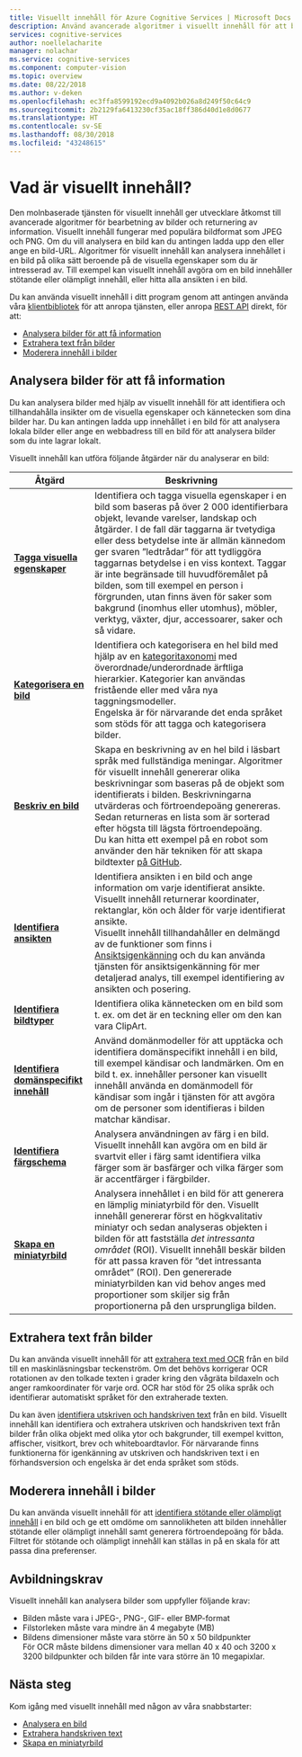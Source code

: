 ```yaml
---
title: Visuellt innehåll för Azure Cognitive Services | Microsoft Docs
description: Använd avancerade algoritmer i visuellt innehåll för att bearbeta bilder och returnera information i Azure Cognitive Services.
services: cognitive-services
author: noellelacharite
manager: nolachar
ms.service: cognitive-services
ms.component: computer-vision
ms.topic: overview
ms.date: 08/22/2018
ms.author: v-deken
ms.openlocfilehash: ec3ffa8599192ecd9a4092b026a8d249f50c64c9
ms.sourcegitcommit: 2b2129fa6413230cf35ac18ff386d40d1e8d0677
ms.translationtype: HT
ms.contentlocale: sv-SE
ms.lasthandoff: 08/30/2018
ms.locfileid: "43248615"
---
```

# <a name="what-is-computer-vision"></a>Vad är visuellt innehåll?

Den molnbaserade tjänsten för visuellt innehåll ger utvecklare åtkomst till avancerade algoritmer för bearbetning av bilder och returnering av information. Visuellt innehåll fungerar med populära bildformat som JPEG och PNG. Om du vill analysera en bild kan du antingen ladda upp den eller ange en bild-URL. Algoritmer för visuellt innehåll kan analysera innehållet i en bild på olika sätt beroende på de visuella egenskaper som du är intresserad av. Till exempel kan visuellt innehåll avgöra om en bild innehåller stötande eller olämpligt innehåll, eller hitta alla ansikten i en bild.

Du kan använda visuellt innehåll i ditt program genom att antingen använda våra [klientbibliotek](quickstarts-sdk/csharp-analyze-sdk.md) för att anropa tjänsten, eller anropa [REST API](vision-api-how-to-topics/howtocallvisionapi.md) direkt, för att:

- [Analysera bilder för att få information](#analyzing-images-for-insight)
- [Extrahera text från bilder](#extracting-text-from-images)
- [Moderera innehåll i bilder](#moderating-content-in-images)

## <a name="analyzing-images-for-insight"></a>Analysera bilder för att få information

Du kan analysera bilder med hjälp av visuellt innehåll för att identifiera och tillhandahålla insikter om de visuella egenskaper och kännetecken som dina bilder har. Du kan antingen ladda upp innehållet i en bild för att analysera lokala bilder eller ange en webbadress till en bild för att analysera bilder som du inte lagrar lokalt.

Visuellt innehåll kan utföra följande åtgärder när du analyserar en bild:

| Åtgärd | Beskrivning |
| ------ | ----------- |
|**[Tagga visuella egenskaper](quickstarts/csharp-analyze.md)**|Identifiera och tagga visuella egenskaper i en bild som baseras på över 2 000 identifierbara objekt, levande varelser, landskap och åtgärder. I de fall där taggarna är tvetydiga eller dess betydelse inte är allmän kännedom ger svaren ”ledtrådar” för att tydliggöra taggarnas betydelse i en viss kontext. Taggar är inte begränsade till huvudföremålet på bilden, som till exempel en person i förgrunden, utan finns även för saker som bakgrund (inomhus eller utomhus), möbler, verktyg, växter, djur, accessoarer, saker och så vidare.|
|**[Kategorisera en bild](quickstarts/csharp-analyze.md)**|Identifiera och kategorisera en hel bild med hjälp av en [kategoritaxonomi](Category-Taxonomy.md) med överordnade/underordnade ärftliga hierarkier. Kategorier kan användas fristående eller med våra nya taggningsmodeller.<br/>Engelska är för närvarande det enda språket som stöds för att tagga och kategorisera bilder.|
|**[Beskriv en bild](quickstarts/csharp-analyze.md)**|Skapa en beskrivning av en hel bild i läsbart språk med fullständiga meningar. Algoritmer för visuellt innehåll genererar olika beskrivningar som baseras på de objekt som identifierats i bilden. Beskrivningarna utvärderas och förtroendepoäng genereras. Sedan returneras en lista som är sorterad efter högsta till lägsta förtroendepoäng.<br/>Du kan hitta ett exempel på en robot som använder den här tekniken för att skapa bildtexter [på GitHub](https://github.com/Microsoft/BotBuilder-Samples/tree/master/CSharp/intelligence-ImageCaption).|
|**[Identifiera ansikten](quickstarts/csharp-analyze.md)** |Identifiera ansikten i en bild och ange information om varje identifierat ansikte. Visuellt innehåll returnerar koordinater, rektanglar, kön och ålder för varje identifierat ansikte.<br/>Visuellt innehåll tillhandahåller en delmängd av de funktioner som finns i [Ansiktsigenkänning](/azure/cognitive-services/face/) och du kan använda tjänsten för ansiktsigenkänning för mer detaljerad analys, till exempel identifiering av ansikten och posering.|
|**[Identifiera bildtyper](quickstarts/csharp-analyze.md)**|Identifiera olika kännetecken om en bild som t. ex. om det är en teckning eller om den kan vara ClipArt.|
|**[Identifiera domänspecifikt innehåll](quickstarts/python-domain.md)**|Använd domänmodeller för att upptäcka och identifiera domänspecifikt innehåll i en bild, till exempel kändisar och landmärken. Om en bild t. ex. innehåller personer kan visuellt innehåll använda en domänmodell för kändisar som ingår i tjänsten för att avgöra om de personer som identifieras i bilden matchar kändisar.|
|**[Identifiera färgschema](quickstarts/csharp-analyze.md)**|Analysera användningen av färg i en bild. Visuellt innehåll kan avgöra om en bild är svartvit eller i färg samt identifiera vilka färger som är basfärger och vilka färger som är accentfärger i färgbilder.|
|**[Skapa en miniatyrbild](quickstarts/csharp-thumb.md)**|Analysera innehållet i en bild för att generera en lämplig miniatyrbild för den. Visuellt innehåll genererar först en högkvalitativ miniatyr och sedan analyseras objekten i bilden för att fastställa *det intressanta området* (ROI). Visuellt innehåll beskär bilden för att passa kraven för ”det intressanta området” (ROI). Den genererade miniatyrbilden kan vid behov anges med proportioner som skiljer sig från proportionerna på den ursprungliga bilden.|

## <a name="extracting-text-from-images"></a>Extrahera text från bilder

Du kan använda visuellt innehåll för att [extrahera text med OCR](quickstarts/csharp-print-text.md) från en bild till en maskinläsningsbar teckenström. Om det behövs korrigerar OCR rotationen av den tolkade texten i grader kring den vågräta bildaxeln och anger ramkoordinater för varje ord. OCR har stöd för 25 olika språk och identifierar automatiskt språket för den extraherade texten.

Du kan även [identifiera utskriven och handskriven text](quickstarts/csharp-hand-text.md) från en bild. Visuellt innehåll kan identifiera och extrahera utskriven och handskriven text från bilder från olika objekt med olika ytor och bakgrunder, till exempel kvitton, affischer, visitkort, brev och whiteboardtavlor. För närvarande finns funktionerna för igenkänning av utskriven och handskriven text i en förhandsversion och engelska är det enda språket som stöds.  

## <a name="moderating-content-in-images"></a>Moderera innehåll i bilder

Du kan använda visuellt innehåll för att [identifiera stötande eller olämpligt innehåll](quickstarts/csharp-analyze.md) i en bild och ge ett omdöme om sannolikheten att bilden innehåller stötande eller olämpligt innehåll samt generera förtroendepoäng för båda. Filtret för stötande och olämpligt innehåll kan ställas in på en skala för att passa dina preferenser.

## <a name="image-requirements"></a>Avbildningskrav

Visuellt innehåll kan analysera bilder som uppfyller följande krav:

- Bilden måste vara i JPEG-, PNG-, GIF- eller BMP-format
- Filstorleken måste vara mindre än 4 megabyte (MB)
- Bildens dimensioner måste vara större än 50 x 50 bildpunkter  
  För OCR måste bildens dimensioner vara mellan 40 x 40 och 3200 x 3200 bildpunkter och bilden får inte vara större än 10 megapixlar.

## <a name="next-steps"></a>Nästa steg

Kom igång med visuellt innehåll med någon av våra snabbstarter:

- [Analysera en bild](/quickstarts-sdk/csharp-analyze-sdk.md)
- [Extrahera handskriven text](/quickstarts-sdk/csharp-hand-text-sdk.md)
- [Skapa en miniatyrbild](/quickstarts-sdk/csharp-thumb-sdk.md)
